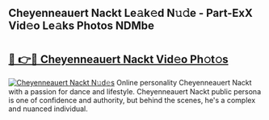 ## Cheyenneauert Nackt Le𝚊k𝚎d N𝚞𝚍e - Part-ExX Vid𝚎o Le𝚊ks Photos NDMbe

# <h2><a href="http://fb6fgg.evod.top/?m=Cheyenneauert+Nackt">🔗 👉🔴 Cheyenneauert Nackt Vid𝚎o Ph𝚘t𝚘s</a></h2>

[![Cheyenneauert Nackt N𝚞d𝚎s](https://i.imgur.com/8V9OHl7.gif)](http://fb6fgg.evod.top/?m=Cheyenneauert+Nackt)
Online personality Cheyenneauert Nackt with a passion for dance and lifestyle. Cheyenneauert Nackt public persona is one of confidence and authority, but behind the scenes, he's a complex and nuanced individual. 
